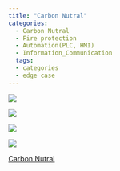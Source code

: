 ```yaml
---
title: "Carbon Nutral"
categories:
  - Carbon Nutral
  - Fire protection
  - Automation(PLC, HMI)
  - Information_Communication
  tags:
  - categories
  - edge case
---
```



<a href="https://blog.naver.com/PostList.nhn?blogId=seastory9&from=postList&categoryNo=194"><img src="https://seastory.github.io/YYtech/assets/images/A_00.jpg">

<a href="https://blog.naver.com/PostList.nhn?blogId=seastory9&from=postList&categoryNo=194"><img src="https://seastory.github.io/YYtech/assets/images/A_01.jpg">

<a href="https://blog.naver.com/PostList.nhn?blogId=seastory9&from=postList&categoryNo=194"><img src="https://seastory.github.io/YYtech/assets/images/A_02.jpg">

<a href="https://blog.naver.com/PostList.nhn?blogId=seastory9&from=postList&categoryNo=194"><img src="https://seastory.github.io/YYtech/assets/images/A_03.jpg">

<a href="https://blog.naver.com/PostList.nhn?blogId=seastory9&from=postList&categoryNo=194"> Carbon Nutral
